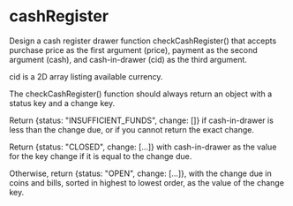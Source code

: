 # cashRegister
Design a cash register drawer function checkCashRegister() that accepts purchase price as the first argument (price), payment as the second argument (cash), and cash-in-drawer (cid) as the third argument.

cid is a 2D array listing available currency.

The checkCashRegister() function should always return an object with a status key and a change key.

Return {status: "INSUFFICIENT_FUNDS", change: []} if cash-in-drawer is less than the change due, or if you cannot return the exact change.

Return {status: "CLOSED", change: [...]} with cash-in-drawer as the value for the key change if it is equal to the change due.

Otherwise, return {status: "OPEN", change: [...]}, with the change due in coins and bills, sorted in highest to lowest order, as the value of the change key.
